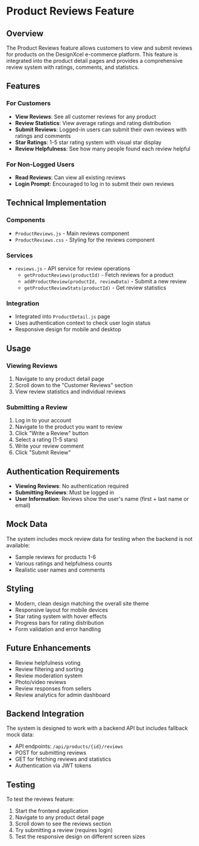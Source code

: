 # Product Reviews Feature

## Overview

The Product Reviews feature allows customers to view and submit reviews for products on the DesignXcel e-commerce platform. This feature is integrated into the product detail pages and provides a comprehensive review system with ratings, comments, and statistics.

## Features

### For Customers

- **View Reviews**: See all customer reviews for any product
- **Review Statistics**: View average ratings and rating distribution
- **Submit Reviews**: Logged-in users can submit their own reviews with ratings and comments
- **Star Ratings**: 1-5 star rating system with visual star display
- **Review Helpfulness**: See how many people found each review helpful

### For Non-Logged Users

- **Read Reviews**: Can view all existing reviews
- **Login Prompt**: Encouraged to log in to submit their own reviews

## Technical Implementation

### Components

- `ProductReviews.js` - Main reviews component
- `ProductReviews.css` - Styling for the reviews component

### Services

- `reviews.js` - API service for review operations
  - `getProductReviews(productId)` - Fetch reviews for a product
  - `addProductReview(productId, reviewData)` - Submit a new review
  - `getProductReviewStats(productId)` - Get review statistics

### Integration

- Integrated into `ProductDetail.js` page
- Uses authentication context to check user login status
- Responsive design for mobile and desktop

## Usage

### Viewing Reviews

1. Navigate to any product detail page
2. Scroll down to the "Customer Reviews" section
3. View review statistics and individual reviews

### Submitting a Review

1. Log in to your account
2. Navigate to the product you want to review
3. Click "Write a Review" button
4. Select a rating (1-5 stars)
5. Write your review comment
6. Click "Submit Review"

## Authentication Requirements

- **Viewing Reviews**: No authentication required
- **Submitting Reviews**: Must be logged in
- **User Information**: Reviews show the user's name (first + last name or email)

## Mock Data

The system includes mock review data for testing when the backend is not available:

- Sample reviews for products 1-6
- Various ratings and helpfulness counts
- Realistic user names and comments

## Styling

- Modern, clean design matching the overall site theme
- Responsive layout for mobile devices
- Star rating system with hover effects
- Progress bars for rating distribution
- Form validation and error handling

## Future Enhancements

- Review helpfulness voting
- Review filtering and sorting
- Review moderation system
- Photo/video reviews
- Review responses from sellers
- Review analytics for admin dashboard

## Backend Integration

The system is designed to work with a backend API but includes fallback mock data:

- API endpoints: `/api/products/{id}/reviews`
- POST for submitting reviews
- GET for fetching reviews and statistics
- Authentication via JWT tokens

## Testing

To test the reviews feature:

1. Start the frontend application
2. Navigate to any product detail page
3. Scroll down to see the reviews section
4. Try submitting a review (requires login)
5. Test the responsive design on different screen sizes
